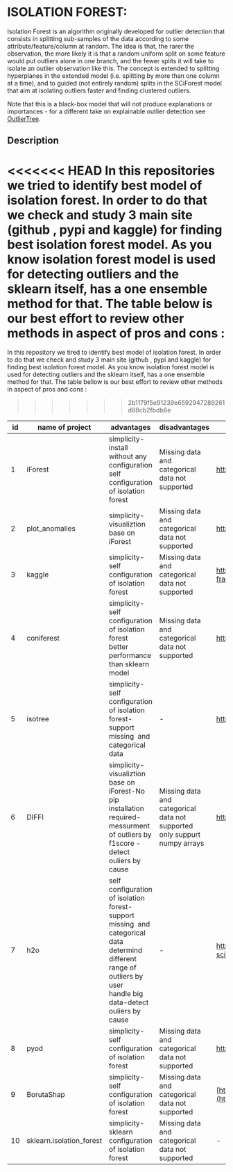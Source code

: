 # ISOLATION FOREST:
Isolation Forest is an algorithm originally developed for outlier detection that consists in splitting sub-samples of the data according to some attribute/feature/column at random. The idea is that, the rarer the observation, the more likely it is that a random uniform split on some feature would put outliers alone in one branch, and the fewer splits it will take to isolate an outlier observation like this. The concept is extended to splitting hyperplanes in the extended model (i.e. splitting by more than one column at a time), and to guided (not entirely random) splits in the SCiForest model that aim at isolating outliers faster and finding clustered outliers.

Note that this is a black-box model that will not produce explanations or importances - for a different take on explainable outlier detection see [OutlierTree](https://www.github.com/david-cortes/outliertree).

## Description
<<<<<<< HEAD
In this repositories we tried  to identify best model of isolation forest. In order to do that we check and study 3 main site (github , pypi and kaggle) for finding best isolation forest model. As you know isolation forest model is used for detecting outliers and the sklearn itself, has a one ensemble method for that. The table below is our best effort to review other methods in aspect of pros and cons :
=======
In this repository we tired to identify best model of isolation forest. In order to do that we check and study 3 main site (github , pypi and kaggle) for finding best isolation forest model. As you know isolation forest model is used for detecting outliers and the sklearn itself, has a one ensemble method for that. The table bellow is our best effort to review other methods in aspect of pros and cons :
>>>>>>> 2b1179f5e91239e6592947289261d88cb2fbdb6e





| id | name of project           | advantages                                                                                                                                                                   | disadvantages                                                                | link                                                                               | sample file                                                                                             |
| -- | ------------------------- | ---------------------------------------------------------------------------------------------------------------------------------------------------------------------------- | ---------------------------------------------------------------------------- | ---------------------------------------------------------------------------------- | ------------------------------------------------------------------------------------------------------- |
| 1  | iForest                   | simplicity-install without any configuration<br>self configuration of isolation forest                                                                                       | Missing data and categorical data not supported                              | https://github.com/donyafoz/iForest                                                |                                                                                                         |
| 2  | plot\_anomalies           | simplicity-visualiztion base on iForest                                                                                                                                      | Missing data and categorical data not supported                              | https://github.com/katjawittfoth/Isolation\_Forest                                 | [plot\_anomalies](https://github.com/hamidreza07/isolation-forest/tree/main/sample%20file/plot_anomalies) |
| 3  | kaggle                    | simplicity-self configuration of isolation forest                                                                                                                            | Missing data and categorical data not supported                              | https://www.kaggle.com/code/rgaddati/unsupervised-fraud-detection-isolation-forest | [kaggle](https://github.com/hamidreza07/isolation-forest/tree/main/sample%20file/kaggle)          |
| 4  | coniferest                | simplicity-self configuration of isolation forest<br>better performance than sklearn model                                                                                   | Missing data and categorical data not supported                              | https://github.com/snad-space/coniferest                                           | [coniferest](https://github.com/hamidreza07/isolation-forest/tree/main/sample%20file/coniferest)      |
| 5  | isotree                   | simplicity-self configuration of isolation forest-support missing  and categorical data                                                                                      | \-                                                                           | https://github.com/david-cortes/isotree                                            |[isotree](https://github.com/hamidreza07/isolation-forest/tree/main/sample%20file/isotree)         |
| 6  | DIFFI                     | simplicity-visualiztion base on iForest-No pip installation required-<br>messurment of outliers by f1score -detect ouliers by cause                                          | Missing data and categorical data not supported<br>only suppurt numpy arrays | https://github.com/mattiacarletti/DIFFI                                            |[DIFFI](https://github.com/hamidreza07/isolation-forest/tree/main/sample%20file/DIFFI)           |
| 7  | h2o                       | self configuration of isolation forest-<br>support missing  and categorical data<br>determind different range of outliers by user<br>handle big data-detect ouliers by cause | \-                                                                           | https://docs.h2o.ai/h2o/latest-stable/h2o-docs/data-science/if.html#               |[h2o](https://github.com/hamidreza07/isolation-forest/tree/main/sample%20file/h2o)             |
| 8  | pyod                      | simplicity-self configuration of isolation forest                                                                                                                            | Missing data and categorical data not supported                              | https://github.com/yzhao062/pyod                                                   | [pyod](https://github.com/hamidreza07/isolation-forest/tree/main/sample%20file/pyod)           |
| 9  | BorutaShap                | simplicity-self configuration of isolation forest                                                                                                                            | Missing data and categorical data not supported                              | [https://github.com/Ekeany/Boruta-Shap](https://github.com/Ekeany/Boruta-Shap)     |[BorutaShap](https://github.com/hamidreza07/isolation-forest/tree/main/sample%20file/BorutaShap)      |
| 10 | sklearn.isolation\_forest | simplicity-sklearn configuration of isolation forest                                                                                                                         | Missing data and categorical data not supported                              | \-                                                                                 |                                                                                                         |

